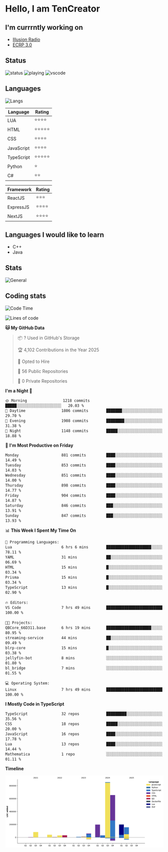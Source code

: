 # Hello, I am TenCreator

## I'm currrntly working on
- [Illusion Radio](https://illusionradio.co.uk/)
- [ECRP 3.0](http://github.com/Emerald-Coast-Roleplay/)

## Status
![status](https://api.statusbadges.me/badge/status/518334475038359555?simple=true&style=for-the-badge)
![playing](https://api.statusbadges.me/badge/playing/518334475038359555?style=for-the-badge)
![vscode](https://api.statusbadges.me/badge/vscode/518334475038359555?style=for-the-badge)

## Languages
![Langs](https://github-readme-stats.vercel.app/api/top-langs/?username=tencreator&layout=compact&theme=radical)


|Language|Rating|
|--------|------|
|LUA|⭐️⭐️⭐️⭐️|
|HTML|⭐️⭐️⭐️⭐️⭐️|
|CSS|⭐️⭐️⭐️⭐️|
|JavaScript|⭐️⭐️⭐️⭐️|
|TypeScript|⭐️⭐️⭐️⭐️⭐️|
|Python|⭐️|
|C#|⭐️⭐️ |

|Framework|Rating|
|--------|------|
|ReactJS|⭐️⭐️⭐|
|ExpressJS|⭐️⭐️⭐️⭐️|
|NextJS|⭐️⭐️⭐⭐️|

## Languages I would like to learn
- C++
- Java

## Stats
![General](https://github-readme-stats.vercel.app/api?username=tencreator&show_icons=true&theme=radical)

## Coding stats

<!--START_SECTION:waka-->
![Code Time](http://img.shields.io/badge/Code%20Time-637%20hrs%2016%20mins-blue)

![Lines of code](https://img.shields.io/badge/From%20Hello%20World%20I%27ve%20Written-2.4%20million%20lines%20of%20code-blue)

**🐱 My GitHub Data** 

> 📦 ? Used in GitHub's Storage 
 > 
> 🏆 4,102 Contributions in the Year 2025
 > 
> 💼 Opted to Hire
 > 
> 📜 56 Public Repositories 
 > 
> 🔑 0 Private Repositories 
 > 
**I'm a Night 🦉** 

```text
🌞 Morning                1218 commits        █████░░░░░░░░░░░░░░░░░░░░   20.03 % 
🌆 Daytime                1806 commits        ███████░░░░░░░░░░░░░░░░░░   29.70 % 
🌃 Evening                1908 commits        ████████░░░░░░░░░░░░░░░░░   31.38 % 
🌙 Night                  1148 commits        █████░░░░░░░░░░░░░░░░░░░░   18.88 % 
```
📅 **I'm Most Productive on Friday** 

```text
Monday                   881 commits         ████░░░░░░░░░░░░░░░░░░░░░   14.49 % 
Tuesday                  853 commits         ████░░░░░░░░░░░░░░░░░░░░░   14.03 % 
Wednesday                851 commits         ████░░░░░░░░░░░░░░░░░░░░░   14.00 % 
Thursday                 898 commits         ████░░░░░░░░░░░░░░░░░░░░░   14.77 % 
Friday                   904 commits         ████░░░░░░░░░░░░░░░░░░░░░   14.87 % 
Saturday                 846 commits         ███░░░░░░░░░░░░░░░░░░░░░░   13.91 % 
Sunday                   847 commits         ███░░░░░░░░░░░░░░░░░░░░░░   13.93 % 
```


📊 **This Week I Spent My Time On** 

```text
💬 Programming Languages: 
Lua                      6 hrs 6 mins        ████████████████████░░░░░   78.11 % 
YAML                     31 mins             ██░░░░░░░░░░░░░░░░░░░░░░░   06.69 % 
HTML                     15 mins             █░░░░░░░░░░░░░░░░░░░░░░░░   03.34 % 
Prisma                   15 mins             █░░░░░░░░░░░░░░░░░░░░░░░░   03.34 % 
TypeScript               13 mins             █░░░░░░░░░░░░░░░░░░░░░░░░   02.90 % 

🔥 Editors: 
VS Code                  7 hrs 49 mins       █████████████████████████   100.00 % 

🐱‍💻 Projects: 
QBCore_66D311.base       6 hrs 19 mins       ████████████████████░░░░░   80.95 % 
streaming-service        44 mins             ██░░░░░░░░░░░░░░░░░░░░░░░   09.49 % 
blrp-core                15 mins             █░░░░░░░░░░░░░░░░░░░░░░░░   03.38 % 
jellyfin-bot             8 mins              ░░░░░░░░░░░░░░░░░░░░░░░░░   01.80 % 
bl_bridge                7 mins              ░░░░░░░░░░░░░░░░░░░░░░░░░   01.55 % 

💻 Operating System: 
Linux                    7 hrs 49 mins       █████████████████████████   100.00 % 
```

**I Mostly Code in TypeScript** 

```text
TypeScript               32 repos            █████████░░░░░░░░░░░░░░░░   35.56 % 
CSS                      18 repos            █████░░░░░░░░░░░░░░░░░░░░   20.00 % 
JavaScript               16 repos            ████░░░░░░░░░░░░░░░░░░░░░   17.78 % 
Lua                      13 repos            ████░░░░░░░░░░░░░░░░░░░░░   14.44 % 
Mathematica              1 repo              ░░░░░░░░░░░░░░░░░░░░░░░░░   01.11 % 
```



**Timeline**

![Lines of Code chart](https://raw.githubusercontent.com/tencreator/tencreator/main/assets/bar_graph.png)


<!--END_SECTION:waka-->
